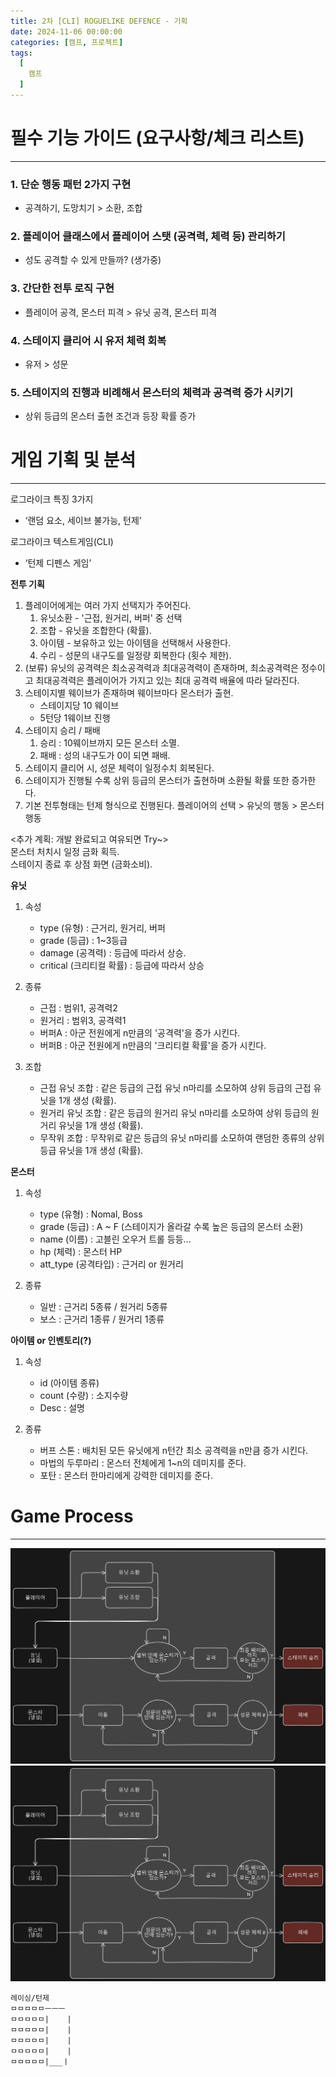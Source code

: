 ```yaml
---
title: 2차 [CLI] ROGUELIKE DEFENCE - 기획
date: 2024-11-06 00:00:00
categories: [캠프, 프로젝트]
tags:
  [
    캠프
  ]
---
```


# 필수 기능 가이드 (요구사항/체크 리스트)
---
### 1. 단순 행동 패턴 2가지 구현
- 공격하기, 도망치기 > 소환, 조합

### 2. 플레이어 클래스에서 플레이어 스탯 (공격력, 체력 등) 관리하기
- 성도 공격할 수 있게 만들까? (생가중)

### 3. 간단한 전투 로직 구현
- 플레이어 공격, 몬스터 피격 > 유닛 공격, 몬스터 피격

### 4. 스테이지 클리어 시 유저 체력 회복
- 유저 > 성문

### 5. 스테이지의 진행과 비례해서 몬스터의 체력과 공격력 증가 시키기
- 상위 등급의 몬스터 출현 조건과 등장 확률 증가

<!-- ### 필수 기능 공통 가이드
1. **switch 분기문**을 사용하여 유저의 각 행동에 대한 로직을 처리해보세요.
2. **while 반복문**을 사용할 때는 **종료 조건이 무조건** 있어야 합니다.
    1. 스테이지 클리어 및 게임 종료 조건
    2. 몬스터와의 전투 종료 조건
3. **Math.random()** 메서드를 통해서 랜덤한 숫자를 얻을 수 있습니다.
4. 플레이어의 공격은 선택에 의해서 이루어지지만, 몬스터의 공격은 자동으로 처리가 된 뒤 해당 플레이어의 로그에 보여지게 됩니다.
5. 함수의 호출 순서에 따라서 각 변수, 객체들을 관리하는 것이 중요합니다. -->


# 게임 기획 및 분석
---

로그라이크 특징 3가지
- ‘랜덤 요소, 세이브 불가능, 턴제’ 

로그라이크 텍스트게임(CLI)
- ‘턴제 디펜스 게임’ 

**전투 기획**
1. 플레이어에게는 여러 가지 선택지가 주어진다.
    1. 유닛소환 - '근접, 원거리, 버퍼' 중 선택
    2. 조합 - 유닛을 조합한다 (확률).
    3. 아이템 - 보유하고 있는 아이템을 선택해서 사용한다.
    4. 수리 - 성문의 내구도를 일정량 회복한다 (횟수 제한).
2. (보류) 유닛의 공격력은 최소공격력과 최대공격력이 존재하며, 최소공격력은 정수이고 최대공격력은 플레이어가 가지고 있는 최대 공격력 배율에 따라 달라진다. 
3. 스테이지별 웨이브가 존재하며 웨이브마다 몬스터가 출현.
    - 스테이지당 10 웨이브
    - 5턴당 1웨이브 진행
4. 스테이지 승리 / 패배
    1. 승리 : 10웨이브까지 모든 몬스터 소멸.
    2. 패배 : 성의 내구도가 0이 되면 패배.  
5. 스테이지 클리어 시, 성문 체력이 일정수치 회복된다.  
6. 스테이지가 진행될 수록 상위 등급의 몬스터가 출현하며 소환될 확률 또한 증가한다.
7. 기본 전투형태는 턴제 형식으로 진행된다.
    플레이어의 선택 > 유닛의 행동 > 몬스터 행동  

<!--- 3. 스테이지 클리어 시, 아래의 능력치 중 하나가 정해진 수치내에서 랜덤으로 증가한다. 증가하는 능력치는 아래와 같다.
    - 체력 20~50
    - 최소 공격력 5~20
    - 최대 공격력 배율 (0.1 ~ 1)
    - 크리티컬 공격 확률 3~7 --->  
<추가 계획: 개발 완료되고 여유되면 Try~>  
몬스터 처치시 일정 금화 획득.  
스테이지 종료 후 상점 화면 (금화소비). 

**유닛**
1. 속성
    - type (유형) : 근거리, 원거리, 버퍼
    - grade (등급) : 1~3등급 
    - damage (공격력) : 등급에 따라서 상승.
    - critical (크리티컬 확률) : 등급에 따라서 상승

2. 종류
    - 근접 : 범위1, 공격력2
    - 원거리 : 범위3, 공격력1
    - 버퍼A : 아군 전원에게 n만큼의 '공격력'을 증가 시킨다.
    - 버퍼B : 아군 전원에게 n만큼의 '크리티컬 확률'을 증가 시킨다.

3. 조합
    - 근접 유닛 조합 : 같은 등급의 근접 유닛 n마리를 소모하여 상위 등급의 근접 유닛을 1개 생성 (확률).
    - 원거리 유닛 조합 : 같은 등급의 원거리 유닛 n마리를 소모하여 상위 등급의 원거리 유닛을 1개 생성 (확률).
    - 무작위 조합 : 무작위로 같은 등급의 유닛 n마리를 소모하여 랜덤한 종류의 상위 등급 유닛을 1개 생성 (확률).

**몬스터**
1. 속성
    - type (유형) : Nomal, Boss
    - grade (등급) : A ~ F (스테이지가 올라갈 수록 높은 등급의 몬스터 소환)
    - name (이름) : 고블린 오우거 트롤 등등...
    - hp (체력) : 몬스터 HP
    - att_type (공격타입) : 근거리 or 원거리

2. 종류
    - 일반 : 근거리 5종류 / 원거리 5종류
    - 보스 : 근거리 1종류 / 원거리 1종류

**아이템 or 인벤토리(?)**
1. 속성
    - id (아이템 종류)
    - count (수량) : 소지수량
    - Desc : 설명

2. 종류
    - 버프 스톤 : 배치된 모든 유닛에게 n턴간 최소 공격력을 n만큼 증가 시킨다.
    - 마법의 두루마리 : 몬스터 전체에게 1~n의 데미지를 준다.
    - 포탄 : 몬스터 한마리에게 강력한 데미지를 준다.
 

# Game Process
---

![Game Process](image.png)
![Game Process](./img/TurnProcess.png)


```markdawn
레이싱/턴제
ㅁㅁㅁㅁㅁㅡㅡㅡ
ㅁㅁㅁㅁㅁ|    |
ㅁㅁㅁㅁㅁ|    |
ㅁㅁㅁㅁㅁ|    |
ㅁㅁㅁㅁㅁ|    |
ㅁㅁㅁㅁㅁ|___ㅣ
```